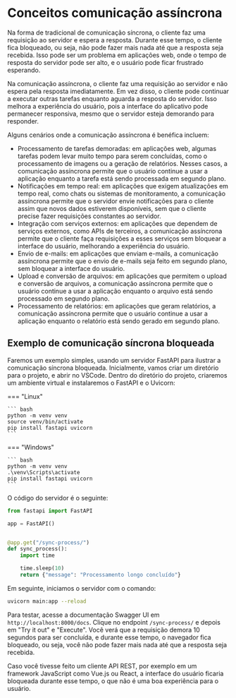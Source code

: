 # Conceitos comunicação assíncrona

Na forma de tradicional de comunicação síncrona, o cliente faz uma requisição ao servidor e espera a resposta. Durante esse tempo, o cliente fica bloqueado, ou seja, não pode fazer mais nada até que a resposta seja recebida. Isso pode ser um problema em aplicações web, onde o tempo de resposta do servidor pode ser alto, e o usuário pode ficar frustrado esperando.

Na comunicação assíncrona, o cliente faz uma requisição ao servidor e não espera pela resposta imediatamente. Em vez disso, o cliente pode continuar a executar outras tarefas enquanto aguarda a resposta do servidor. Isso melhora a experiência do usuário, pois a interface do aplicativo pode permanecer responsiva, mesmo que o servidor esteja demorando para responder.

Alguns cenários onde a comunicação assíncrona é benéfica incluem:

- Processamento de tarefas demoradas: em aplicações web, algumas tarefas podem levar muito tempo para serem concluídas, como o processamento de imagens ou a geração de relatórios. Nesses casos, a comunicação assíncrona permite que o usuário continue a usar a aplicação enquanto a tarefa está sendo processada em segundo plano.
- Notificações em tempo real: em aplicações que exigem atualizações em tempo real, como chats ou sistemas de monitoramento, a comunicação assíncrona permite que o servidor envie notificações para o cliente assim que novos dados estiverem disponíveis, sem que o cliente precise fazer requisições constantes ao servidor.
- Integração com serviços externos: em aplicações que dependem de serviços externos, como APIs de terceiros, a comunicação assíncrona permite que o cliente faça requisições a esses serviços sem bloquear a interface do usuário, melhorando a experiência do usuário.
- Envio de e-mails: em aplicações que enviam e-mails, a comunicação assíncrona permite que o envio de e-mails seja feito em segundo plano, sem bloquear a interface do usuário.
- Upload e conversão de arquivos: em aplicações que permitem o upload e conversão de arquivos, a comunicação assíncrona permite que o usuário continue a usar a aplicação enquanto o arquivo está sendo processado em segundo plano.
- Processamento de relatórios: em aplicações que geram relatórios, a comunicação assíncrona permite que o usuário continue a usar a aplicação enquanto o relatório está sendo gerado em segundo plano.

## Exemplo de comunicação síncrona bloqueada

Faremos um exemplo simples, usando um servidor FastAPI para ilustrar a comunicação síncrona bloqueada. Inicialmente, vamos criar um diretório para o projeto, e abrir no VSCode. Dentro do diretório do projeto, criaremos um ambiente virtual e instalaremos o FastAPI e o Uvicorn:

=== "Linux"

    ``` bash
    python -m venv venv
    source venv/bin/activate
    pip install fastapi uvicorn
    ```

=== "Windows"

    ``` bash
    python -m venv venv
    .\venv\Scripts\activate
    pip install fastapi uvicorn
    ```

O código do servidor é o seguinte:

```python title="main.py" linenums="1"
from fastapi import FastAPI

app = FastAPI()


@app.get("/sync-process/")
def sync_process():
    import time

    time.sleep(10)
    return {"message": "Processamento longo concluído"}
```

Em seguinte, iniciamos o servidor com o comando:

```bash
uvicorn main:app --reload
```

Para testar, acesse a documentação Swagger UI em `http://localhost:8000/docs`. Clique no endpoint `/sync-process/` e depois em "Try it out" e "Execute". Você verá que a requisição demora 10 segundos para ser concluída, e durante esse tempo, o navegador fica bloqueado, ou seja, você não pode fazer mais nada até que a resposta seja recebida.

Caso você tivesse feito um cliente API REST, por exemplo em um framework JavaScript como Vue.js ou React, a interface do usuário ficaria bloqueada durante esse tempo, o que não é uma boa experiência para o usuário.
